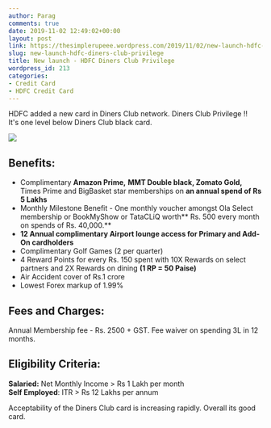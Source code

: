 ```yaml
---
author: Parag
comments: true
date: 2019-11-02 12:49:02+00:00
layout: post
link: https://thesimplerupeee.wordpress.com/2019/11/02/new-launch-hdfc-diners-club-privilege/
slug: new-launch-hdfc-diners-club-privilege
title: New launch - HDFC Diners Club Privilege
wordpress_id: 213
categories:
- Credit Card
- HDFC Credit Card
---
```





HDFC added a new card in Diners Club network. Diners Club Privilege !!  
It's one level below Diners Club black card.





![](https://thesimplerupeee.files.wordpress.com/2020/05/63c48-diners-club-privilege.png)





## **Benefits:**







  * Complimentary **Amazon Prime,** **MMT Double black, Zomato Gold,** Times Prime and BigBasket star memberships on **an annual spend of Rs 5 Lakhs**
  * Monthly Milestone Benefit -  One monthly voucher amongst Ola Select membership or BookMyShow or TataCLiQ worth** Rs. 500 every month on spends of Rs. 40,000.**
  * **12 Annual complimentary Airport lounge access for Primary and Add-On cardholders**
  * Complimentary Golf Games  (2 per quarter)
  * 4 Reward Points for every Rs. 150 spent with 10X Rewards on select partners and 2X Rewards on dining **(1 RP = 50 Paise)**
  * Air Accident cover of Rs.1 crore
  * Lowest Forex markup of 1.99%






## **Fees and Charges:**







Annual Membership fee - Rs. 2500 + GST.  Fee waiver on spending 3L in  12 months.







## **Eligibility Criteria:**







**Salaried:** Net Monthly Income > Rs 1 Lakh per month  
**Self Employed**: ITR > Rs 12 Lakhs per annum







Acceptability of the Diners Club card is increasing rapidly. Overall its good card.



